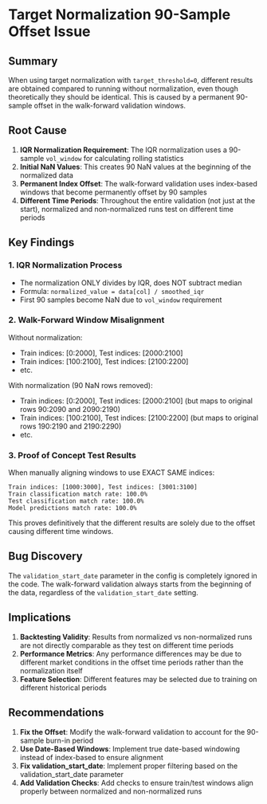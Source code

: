 # Target Normalization 90-Sample Offset Issue

## Summary
When using target normalization with `target_threshold=0`, different results are obtained compared to running without normalization, even though theoretically they should be identical. This is caused by a permanent 90-sample offset in the walk-forward validation windows.

## Root Cause
1. **IQR Normalization Requirement**: The IQR normalization uses a 90-sample `vol_window` for calculating rolling statistics
2. **Initial NaN Values**: This creates 90 NaN values at the beginning of the normalized data
3. **Permanent Index Offset**: The walk-forward validation uses index-based windows that become permanently offset by 90 samples
4. **Different Time Periods**: Throughout the entire validation (not just at the start), normalized and non-normalized runs test on different time periods

## Key Findings

### 1. IQR Normalization Process
- The normalization ONLY divides by IQR, does NOT subtract median
- Formula: `normalized_value = data[col] / smoothed_iqr`
- First 90 samples become NaN due to `vol_window` requirement

### 2. Walk-Forward Window Misalignment
Without normalization:
- Train indices: [0:2000], Test indices: [2000:2100]
- Train indices: [100:2100], Test indices: [2100:2200]
- etc.

With normalization (90 NaN rows removed):
- Train indices: [0:2000], Test indices: [2000:2100] (but maps to original rows 90:2090 and 2090:2190)
- Train indices: [100:2100], Test indices: [2100:2200] (but maps to original rows 190:2190 and 2190:2290)
- etc.

### 3. Proof of Concept Test Results
When manually aligning windows to use EXACT SAME indices:
```
Train indices: [1000:3000], Test indices: [3001:3100]
Train classification match rate: 100.0%
Test classification match rate: 100.0%
Model predictions match rate: 100.0%
```

This proves definitively that the different results are solely due to the offset causing different time windows.

## Bug Discovery
The `validation_start_date` parameter in the config is completely ignored in the code. The walk-forward validation always starts from the beginning of the data, regardless of the `validation_start_date` setting.

## Implications
1. **Backtesting Validity**: Results from normalized vs non-normalized runs are not directly comparable as they test on different time periods
2. **Performance Metrics**: Any performance differences may be due to different market conditions in the offset time periods rather than the normalization itself
3. **Feature Selection**: Different features may be selected due to training on different historical periods

## Recommendations
1. **Fix the Offset**: Modify the walk-forward validation to account for the 90-sample burn-in period
2. **Use Date-Based Windows**: Implement true date-based windowing instead of index-based to ensure alignment
3. **Fix validation_start_date**: Implement proper filtering based on the validation_start_date parameter
4. **Add Validation Checks**: Add checks to ensure train/test windows align properly between normalized and non-normalized runs